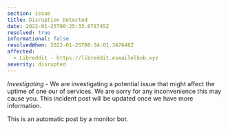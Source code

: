 ```yaml
---
section: issue
title: Disruption Detected
date: 2022-01-25T00:25:33.078745Z
resolved: true
informational: false
resolvedWhen: 2022-01-25T00:34:01.347648Z
affected:
  - Libreddit - https://libreddit.esmailelbob.xyz
severity: disrupted
---
```

*Investigating* - We are investigating a potential issue that might affect the uptime of one our of services. We are sorry for any inconvenience this may cause you. This incident post will be updated once we have more information.

This is an automatic post by a monitor bot.
        